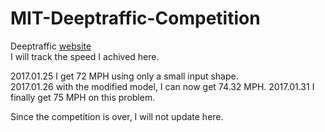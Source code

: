 # MIT-Deeptraffic-Competition
Deeptraffic [website](http://selfdrivingcars.mit.edu/deeptraffic/)</br>
I will track the speed I achived here.</br>

2017.01.25 I get 72 MPH using only a small input shape.</br>
2017.01.26 with the modified model, I can now get 74.32 MPH.
2017.01.31 I finally get 75 MPH on this problem.

Since the competition is over, I will not update here.


